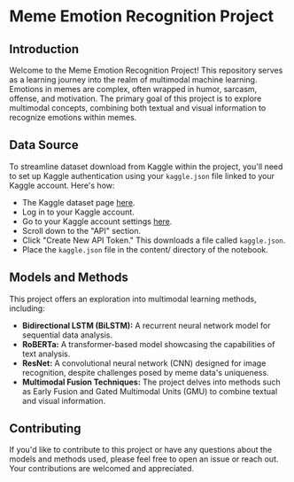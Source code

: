 # Meme Emotion Recognition Project

## Introduction

Welcome to the Meme Emotion Recognition Project! This repository serves as a learning journey into the realm of multimodal machine learning. Emotions in memes are complex, often wrapped in humor, sarcasm, offense, and motivation. The primary goal of this project is to explore multimodal concepts, combining both textual and visual information to recognize emotions within memes.
## Data Source

To streamline dataset download from Kaggle within the project, you'll need to set up Kaggle authentication using your `kaggle.json` file linked to your Kaggle account. Here's how:

- The Kaggle dataset page [here](https://www.kaggle.com/williamscott701/memotion-dataset-7k).
- Log in to your Kaggle account.
- Go to your Kaggle account settings [here](https://www.kaggle.com/account).
- Scroll down to the "API" section.
- Click "Create New API Token." This downloads a file called `kaggle.json`.
- Place the `kaggle.json` file in the content/ directory of the notebook.


## Models and Methods

This project offers an exploration into multimodal learning methods, including:

- **Bidirectional LSTM (BiLSTM):** A recurrent neural network model for sequential data analysis.
- **RoBERTa:** A transformer-based model showcasing the capabilities of text analysis.
- **ResNet:** A convolutional neural network (CNN) designed for image recognition, despite challenges posed by meme data's uniqueness.
- **Multimodal Fusion Techniques:** The project delves into methods such as Early Fusion and Gated Multimodal Units (GMU) to combine textual and visual information.



## Contributing

If you'd like to contribute to this project or have any questions about the models and methods used, please feel free to open an issue or reach out. Your contributions are welcomed and appreciated.

